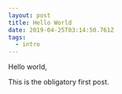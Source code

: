```yaml
---
layout: post
title: Hello World
date: 2019-04-25T03:14:50.761Z
tags:
  - intro
---
```

Hello world, 

This is the obligatory first post.
